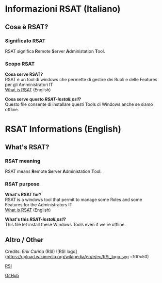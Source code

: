 # Informazioni RSAT (Italiano)


## Cosa è RSAT?

### Significato RSAT

RSAT significa **R**emote **S**erver **A**dministation **T**ool.

### Scopo RSAT

**Cosa serve RSAT?**  
RSAT è un tool di windows che permette di gestire dei Ruoli e delle Features per gli Amministratori IT  
[What is RSAT](https://www.techtarget.com/searchwindowsserver/definition/RSAT-Microsoft-Remote-Server-Administration-Tools) (English)

**Cosa serve questo *RSAT-install.ps1*?**  
Questo file consente di installare questi Tools di Windows anche se siamo offline.


# RSAT Informations (English)


## What's RSAT?

### RSAT meaning

RSAT means **R**emote **S**erver **A**dministation **T**ool.

### RSAT purpose

**What's RSAT for?**  
RSAT is a windows tool that permit to manage some Roles and some Features for the Administrators IT  
[What is RSAT](https://www.techtarget.com/searchwindowsserver/definition/RSAT-Microsoft-Remote-Server-Administration-Tools) (English)

**What's this *RSAT-install.ps1*?**  
This file let install these Windows Tools even if we're offline.


## Altro / Other 

Credits: *Erik Carina* (RSI) ![RSI logo](https://upload.wikimedia.org/wikipedia/en/e/ec/RSI_logo.svg =100x50)

[RSI](https://www.rsi.ch/)

[GitHub](https://github.com/Ek6pr0/RSAT_Offline_11)